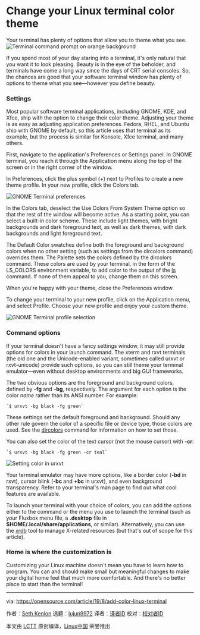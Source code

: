 [#]: collector: (lujun9972)
[#]: translator: ( )
[#]: reviewer: ( )
[#]: publisher: ( )
[#]: url: ( )
[#]: subject: (Change your Linux terminal color theme)
[#]: via: (https://opensource.com/article/19/8/add-color-linux-terminal)
[#]: author: (Seth Kenlon https://opensource.com/users/seth)

Change your Linux terminal color theme
======
Your terminal has plenty of options that allow you to theme what you
see.
![Terminal command prompt on orange background][1]

If you spend most of your day staring into a terminal, it's only natural that you want it to look pleasing. Beauty is in the eye of the beholder, and terminals have come a long way since the days of CRT serial consoles. So, the chances are good that your software terminal window has plenty of options to theme what you see—however you define beauty.

### Settings

Most popular software terminal applications, including GNOME, KDE, and Xfce, ship with the option to change their color theme. Adjusting your theme is as easy as adjusting application preferences. Fedora, RHEL, and Ubuntu ship with GNOME by default, so this article uses that terminal as its example, but the process is similar for Konsole, Xfce terminal, and many others.

First, navigate to the application's Preferences or Settings panel. In GNOME terminal, you reach it through the Application menu along the top of the screen or in the right corner of the window.

In Preferences, click the plus symbol (+) next to Profiles to create a new theme profile. In your new profile, click the Colors tab.

![GNOME Terminal preferences][2]

In the Colors tab, deselect the Use Colors From System Theme option so that the rest of the window will become active. As a starting point, you can select a built-in color scheme. These include light themes, with bright backgrounds and dark foreground text, as well as dark themes, with dark backgrounds and light foreground text.

The Default Color swatches define both the foreground and background colors when no other setting (such as settings from the dircolors command) overrides them. The Palette sets the colors defined by the dircolors command. These colors are used by your terminal, in the form of the LS_COLORS environment variable, to add color to the output of the [ls][3] command. If none of them appeal to you, change them on this screen.

When you're happy with your theme, close the Preferences window.

To change your terminal to your new profile, click on the Application menu, and select Profile. Choose your new profile and enjoy your custom theme.

![GNOME Terminal profile selection][4]

### Command options

If your terminal doesn't have a fancy settings window, it may still provide options for colors in your launch command. The xterm and rxvt terminals (the old one and the Unicode-enabled variant, sometimes called urxvt or rxvt-unicode) provide such options, so you can still theme your terminal emulator—even without desktop environments and big GUI frameworks.

The two obvious options are the foreground and background colors, defined by **-fg** and **-bg**, respectively. The argument for each option is the color _name_ rather than its ANSI number. For example:


```
`$ urxvt -bg black -fg green`
```

These settings set the default foreground and background. Should any other rule govern the color of a specific file or device type, those colors are used. See the [dircolors][5] command for information on how to set those.

You can also set the color of the text cursor (not the mouse cursor) with **-cr**:


```
`$ urxvt -bg black -fg green -cr teal`
```

![Setting color in urxvt][6]

Your terminal emulator may have more options, like a border color (**-bd** in rxvt), cursor blink (**-bc** and **+bc** in urxvt), and even background transparency. Refer to your terminal's man page to find out what cool features are available.

To launch your terminal with your choice of colors, you can add the options either to the command or the menu you use to launch the terminal (such as your Fluxbox menu file, a **.desktop** file in **$HOME/.local/share/applications**, or similar). Alternatively, you can use the [xrdb][7] tool to manage X-related resources (but that's out of scope for this article).

### Home is where the customization is

Customizing your Linux machine doesn't mean you have to learn how to program. You can and should make small but meaningful changes to make your digital home feel that much more comfortable. And there's no better place to start than the terminal!

--------------------------------------------------------------------------------

via: https://opensource.com/article/19/8/add-color-linux-terminal

作者：[Seth Kenlon][a]
选题：[lujun9972][b]
译者：[译者ID](https://github.com/译者ID)
校对：[校对者ID](https://github.com/校对者ID)

本文由 [LCTT](https://github.com/LCTT/TranslateProject) 原创编译，[Linux中国](https://linux.cn/) 荣誉推出

[a]: https://opensource.com/users/seth
[b]: https://github.com/lujun9972
[1]: https://opensource.com/sites/default/files/styles/image-full-size/public/lead-images/terminal_command_linux_desktop_code.jpg?itok=p5sQ6ODE (Terminal command prompt on orange background)
[2]: https://opensource.com/sites/default/files/uploads/gnome-terminal-preferences.jpg (GNOME Terminal preferences)
[3]: https://opensource.com/article/19/7/master-ls-command
[4]: https://opensource.com/sites/default/files/uploads/gnome-terminal-profile-select.jpg (GNOME Terminal profile selection)
[5]: http://man7.org/linux/man-pages/man1/dircolors.1.html
[6]: https://opensource.com/sites/default/files/uploads/urxvt-color.jpg (Setting color in urxvt)
[7]: https://www.x.org/releases/X11R7.7/doc/man/man1/xrdb.1.xhtml
